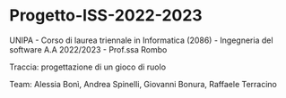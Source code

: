 # Progetto-ISS-2022-2023

UNIPA - Corso di laurea triennale in Informatica (2086) - Ingegneria del software A.A 2022/2023 - Prof.ssa Rombo

Traccia: progettazione di un gioco di ruolo

Team: Alessia Bonì, Andrea Spinelli, Giovanni Bonura, Raffaele Terracino 
